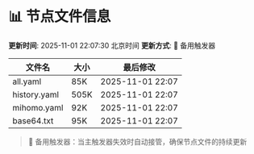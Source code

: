 # 📊 节点文件信息

**更新时间**: 2025-11-01 22:07:30 北京时间
**更新方式**: 🔄 备用触发器

| 文件名 | 大小 | 最后修改 |
|--------|------|----------|
| all.yaml | 85K | 2025-11-01 22:07 |
| history.yaml | 505K | 2025-11-01 22:07 |
| mihomo.yaml | 92K | 2025-11-01 22:07 |
| base64.txt | 95K | 2025-11-01 22:07 |

> 🔄 备用触发器：当主触发器失效时自动接管，确保节点文件的持续更新
